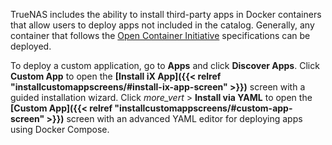 &NewLine;

TrueNAS includes the ability to install third-party apps in Docker containers that allow users to deploy apps not included in the catalog.
Generally, any container that follows the [Open Container Initiative](https://opencontainers.org/) specifications can be deployed.

To deploy a custom application, go to **Apps** and click **Discover Apps**.
Click **Custom App** to open the **[Install iX App]({{< relref "installcustomappscreens/#install-ix-app-screen" >}})** screen with a guided installation wizard.
Click <i class="material-icons" aria-hidden="true" title="more_vert">more_vert</i> > **Install via YAML** to open the **[Custom App]({{< relref "installcustomappscreens/#custom-app-screen" >}})** screen with an advanced YAML editor for deploying apps using Docker Compose.
